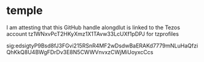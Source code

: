 # temple
I am attesting that this GitHub handle alongdlut is linked to the Tezos account tz1WNxvPcT2HKyXmz1X1TAvw33LcUXf1pDPJ for tzprofiles

sig:edsigtyP9Bsd8fJ3FGvi215RSnR4MF2wDsdwBaERAKd7779mNLuHaQfziQhKkQ8U4BWgFDrDv3E8N5CWWVnvxzCWjMiUoyxcCcs
